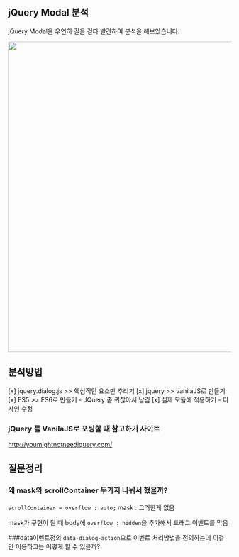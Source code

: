 ## jQuery Modal 분석
jQuery Modal을 우연히 길을 걷다 발견하여 분석을 해보았습니다. 

<center>
<img src="https://github.com/wnghdcjfe/happyKundol/blob/master/%EC%9E%90%EB%B0%94%EC%8A%A4%ED%81%AC%EB%A6%BD%ED%8A%B8%EA%B3%B5%EB%B6%80/jQuery_modal/img.png" width="700px">
</center>

## 분석방법
[x] jquery.dialog.js >> 핵심적인 요소만 추리기
[x] jquery >> vanilaJS로 만들기
[x] ES5 >> ES6로 만들기 - JQuery 좀 귀찮아서 남김
[x] 실제 모듈에 적용하기 - 디자인 수정
### jQuery 를 VanilaJS로 포팅할 때 참고하기 사이트
http://youmightnotneedjquery.com/

## 질문정리
### 왜 mask와 scrollContainer 두가지 나눠서 했을까?
`scrollContainer = overflow : auto;`
mask : 그러한게 없음

mask가 구현이 될 때 body에 `overflow : hidden`을 추가해서 드래그 이벤트를 막음

###data이벤트정의
`data-dialog-action`으로 이벤트 처리방법을 정의하는데 이걸 안 이용하고는 어떻게 할 수 있을까?  